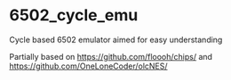 # 6502_cycle_emu
 Cycle based 6502 emulator aimed for easy understanding

 Partially based on https://github.com/floooh/chips/ and https://github.com/OneLoneCoder/olcNES/